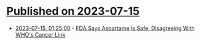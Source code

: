 # [Published on 2023-07-15](index.md)

* [2023-07-15, 01:25:00](https://science.slashdot.org/story/23/07/14/2240254/fda-says-aspartame-is-safe-disagreeing-with-whos-cancer-link?utm_source=rss1.0mainlinkanon&utm_medium=feed) - [FDA Says Aspartame Is Safe, Disagreeing With WHO's Cancer Link](https://science.slashdot.org/story/23/07/14/2240254/fda-says-aspartame-is-safe-disagreeing-with-whos-cancer-link?utm_source=rss1.0mainlinkanon&utm_medium=feed)
